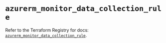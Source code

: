 # `azurerm_monitor_data_collection_rule`

Refer to the Terraform Registry for docs: [`azurerm_monitor_data_collection_rule`](https://registry.terraform.io/providers/hashicorp/azurerm/3.105.0/docs/resources/monitor_data_collection_rule).
